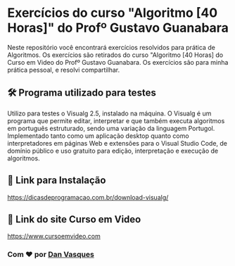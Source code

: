 # Exercícios do curso "Algoritmo [40 Horas]" do Profº Gustavo Guanabara
Neste repositório você encontrará exercícios resolvidos para prática de Algoritmos. Os exercícios são retirados do curso "Algoritmo [40 Horas] do Curso em Video do Profº Gustavo Guanabara. Os exercícios são para minha prática pessoal, e resolvi compartilhar.

## 🛠️ Programa utilizado para testes
Utilizo para testes o Visualg 2.5, instalado na máquina.
O Visualg é um programa que permite editar, interpretar e que também executa algoritmos em português estruturado, sendo uma variação da linguagem Portugol. Implementado tanto como um aplicação desktop quanto como interpretadores em páginas Web e extensões para o Visual Studio Code, de domínio público e uso gratuito para edição, interpretação e execução de algoritmos.

## 📌 Link para Instalação
https://dicasdeprogramacao.com.br/download-visualg/

## 📌 Link do site Curso em Video
https://www.cursoemvideo.com


### Com ❤️ por [Dan Vasques](https://github.com/danvasquesc) 
